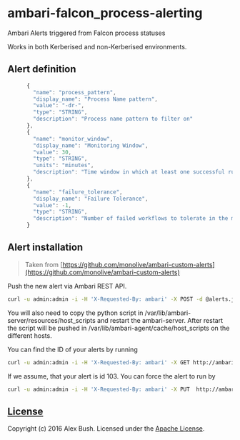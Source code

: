 # ambari-falcon_process-alerting

Ambari Alerts triggered from Falcon process statuses

Works in both Kerberised and non-Kerberised environments.

## Alert definition

```javascript
      {
        "name": "process_pattern",
        "display_name": "Process Name pattern",
        "value": "-dr-",
        "type": "STRING",
        "description": "Process name pattern to filter on"
      },
      {
        "name": "monitor_window",
        "display_name": "Monitoring Window",
        "value": 30,
        "type": "STRING",
        "units": "minutes",
        "description": "Time window in which at least one successful run should complete",
      },
      {
        "name": "failure_tolerance",
        "display_name": "Failure Tolerance",
        "value": -1,
        "type": "STRING",
        "description": "Number of failed workflows to tolerate in the monitoring window (-1 to ignore failures)"
      }
```

## Alert installation

> Taken from [https://github.com/monolive/ambari-custom-alerts](https://github.com/monolive/ambari-custom-alerts)

Push the new alert via Ambari REST API.

```sh
curl -u admin:admin -i -H 'X-Requested-By: ambari' -X POST -d @alerts.json http://ambari.cloudapp.net:8080/api/v1/clusters/hdptest/alert_definitions
```
You will also need to copy the python script in /var/lib/ambari-server/resources/host_scripts and restart the ambari-server. After restart the script will be pushed in /var/lib/ambari-agent/cache/host_scripts on the different hosts.

You can find the ID of your alerts by running
```sh
curl -u admin:admin -i -H 'X-Requested-By: ambari' -X GET http://ambari.cloudapp.net:8080/api/v1/clusters/hdptest/alert_definitions
```

If we assume, that your alert is id 103. You can force the alert to run by
```sh
curl -u admin:admin -i -H 'X-Requested-By: ambari' -X PUT  http://ambari.cloudapp.net:8080/api/v1/clusters/hdptest/alert_definitions/103?run_now=true
```

## [License](LICENSE)

Copyright (c) 2016 Alex Bush.
Licensed under the [Apache License](LICENSE).
